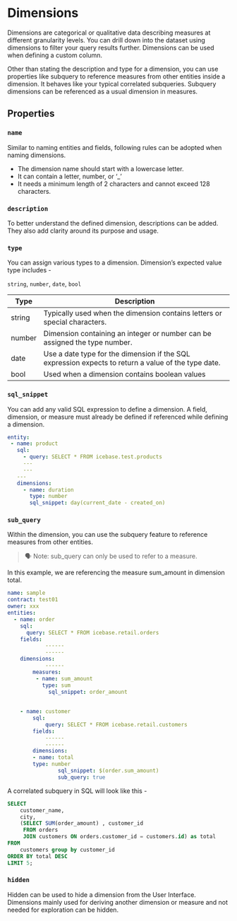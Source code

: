 # Dimensions

Dimensions are categorical or qualitative data describing measures at different granularity levels. You can drill down into the dataset using dimensions to filter your query results further. Dimensions can be used when defining a custom column.

Other than stating the description and type for a dimension, you can use properties like subquery to reference measures from other entities inside a dimension. It behaves like your typical correlated subqueries. Subquery dimensions can be referenced as a usual dimension in measures.

## Properties

### **`name`**

Similar to naming entities and fields, following rules can be adopted when naming dimensions.

- The dimension name should start with a lowercase letter.
- It can contain a letter, number, or ‘_’
- It needs a minimum length of 2 characters and cannot exceed 128 characters.

### **`description`**

To better understand the defined dimension, descriptions can be added. They also add clarity around its purpose and usage.

### **`type`**

You can assign various types to a dimension. Dimension’s expected value type includes -

`string`, `number`, `date`, `bool`

| Type | Description |
| --- | --- |
| string | Typically used when the dimension contains letters or special characters.  |
| number | Dimension containing an integer or number can be assigned the type number. |
| date | Use a date type for the dimension if the SQL expression expects to return a value of the type date. |
| bool | Used when a dimension contains boolean values |

### **`sql_snippet`**

You can add any valid SQL expression to define a dimension. A field, dimension, or measure must already be defined if referenced while defining a dimension.

```yaml
entity:
 - name: product
   sql:
     - query: SELECT * FROM icebase.test.products
     ---
     ---
   ---
   dimensions:
     - name: duration
       type: number
       sql_snippet: day(current_date - created_on)
```

### **`sub_query`**

Within the dimension, you can use the subquery feature to reference measures from other entities. 

> 🗣 Note: sub_query can only be used to refer to a measure.

In this example, we are referencing the measure sum_amount in dimension total.

```yaml
name: sample
contract: test01
owner: xxx
entities:
  - name: order
    sql:
      query: SELECT * FROM icebase.retail.orders
    fields:
			------
			------
    dimensions:
			------
		measures:
		 - name: sum_amount
		   type: sum
			 sql_snippet: order_amount
		
			
	- name: customer
		sql:
			query: SELECT * FROM icebase.retail.customers
		fields:
			------
			------
		dimensions:
	    - name: total
        type: number
				sql_snippet: $(order.sum_amount)
				sub_query: true
```

A correlated subquery in SQL will look like this -

```sql
SELECT 
    customer_name,
    city,
    (SELECT SUM(order_amount) , customer_id
     FROM orders
     JOIN customers ON orders.customer_id = customers.id) as total
FROM
    customers group by customer_id
ORDER BY total DESC
LIMIT 5;
```

### **`hidden`**

Hidden can be used to hide a dimension from the User Interface. Dimensions mainly used for deriving another dimension or measure and not needed for exploration can be hidden.